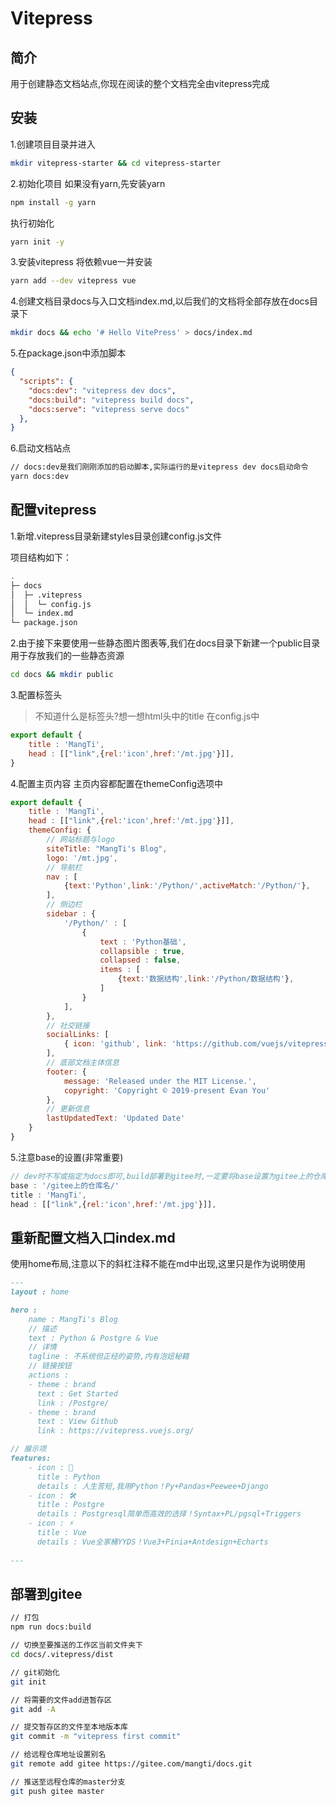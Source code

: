 # Vitepress
## 简介
用于创建静态文档站点,你现在阅读的整个文档完全由vitepress完成

## 安装
1.创建项目目录并进入
```sh
mkdir vitepress-starter && cd vitepress-starter
```
2.初始化项目
如果没有yarn,先安装yarn
```sh
npm install -g yarn
```
执行初始化
```sh
yarn init -y
```
3.安装vitepress
将依赖vue一并安装
```sh
yarn add --dev vitepress vue
```
4.创建文档目录docs与入口文档index.md,以后我们的文档将全部存放在docs目录下
```sh
mkdir docs && echo '# Hello VitePress' > docs/index.md
```
5.在package.json中添加脚本
```json
{
  "scripts": {
    "docs:dev": "vitepress dev docs",
    "docs:build": "vitepress build docs",
    "docs:serve": "vitepress serve docs"
  },
}
```
6.启动文档站点
```sh
// docs:dev是我们刚刚添加的启动脚本,实际运行的是vitepress dev docs启动命令
yarn docs:dev
```
## 配置vitepress
1.新增.vitepress目录新建styles目录创建config.js文件

项目结构如下：
```sh
.
├─ docs
│  ├─ .vitepress
│  │  └─ config.js
│  └─ index.md
└─ package.json
```
2.由于接下来要使用一些静态图片图表等,我们在docs目录下新建一个public目录用于存放我们的一些静态资源
```sh
cd docs && mkdir public
```
3.配置标签头
>不知道什么是标签头?想一想html头中的title
在config.js中
```js
export default {
    title : 'MangTi',
    head : [["link",{rel:'icon',href:'/mt.jpg'}]],
}
```
4.配置主页内容
主页内容都配置在themeConfig选项中
```js
export default {
    title : 'MangTi',
    head : [["link",{rel:'icon',href:'/mt.jpg'}]],
    themeConfig: {
        // 网站标题与logo
        siteTitle: "MangTi's Blog",
        logo: '/mt.jpg',
        // 导航栏
        nav : [
            {text:'Python',link:'/Python/',activeMatch:'/Python/'},           
        ],
        // 侧边栏
        sidebar : {
            '/Python/' : [
                {
                    text : 'Python基础',
                    collapsible : true,
                    collapsed : false,
                    items : [
                        {text:'数据结构',link:'/Python/数据结构'},
                    ]
                }
            ],
        },
        // 社交链接
        socialLinks: [
            { icon: 'github', link: 'https://github.com/vuejs/vitepress' },
        ],
        // 底部文档主体信息
        footer: {
            message: 'Released under the MIT License.',
            copyright: 'Copyright © 2019-present Evan You'
        },
        // 更新信息
        lastUpdatedText: 'Updated Date'
    }
}
```
5.注意base的设置(非常重要)
```js
// dev时不写或指定为docs即可,build部署到gitee时,一定要将base设置为gitee上的仓库名
base : '/gitee上的仓库名/'
title : 'MangTi',
head : [["link",{rel:'icon',href:'/mt.jpg'}]],
```

## 重新配置文档入口index.md
使用home布局,注意以下的斜杠注释不能在md中出现,这里只是作为说明使用
```md
---
layout : home

hero :
    name : MangTi's Blog
    // 描述
    text : Python & Postgre & Vue
    // 详情
    tagline : 不系统但正经的姿势,内有泡妞秘籍
    // 链接按钮
    actions :
    - theme : brand
      text : Get Started
      link : /Postgre/
    - theme : brand
      text : View Github
      link : https://vitepress.vuejs.org/

// 展示项      
features:
    - icon : 🖖
      title : Python
      details : 人生苦短,我用Python！Py+Pandas+Peewee+Django
    - icon : 🛠️
      title : Postgre
      details : Postgresql简单而高效的选择！Syntax+PL/pgsql+Triggers
    - icon : ⚡️
      title : Vue
      details : Vue全家桶YYDS！Vue3+Pinia+Antdesign+Echarts
    
---
```
## 部署到gitee
```sh
// 打包
npm run docs:build

// 切换至要推送的工作区当前文件夹下
cd docs/.vitepress/dist

// git初始化
git init 

// 将需要的文件add进暂存区
git add -A

// 提交暂存区的文件至本地版本库
git commit -m "vitepress first commit"

// 给远程仓库地址设置别名
git remote add gitee https://gitee.com/mangti/docs.git

// 推送至远程仓库的master分支
git push gitee master

```





























